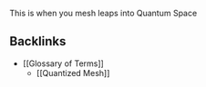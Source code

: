 This is when you mesh leaps into Quantum Space
## Backlinks
* [[Glossary of Terms]]
	* [[Quantized Mesh]]

